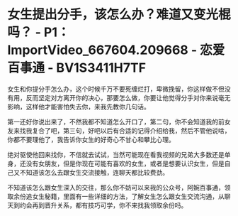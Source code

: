 # 女生提出分手，该怎么办？难道又变光棍吗？ - P1：ImportVideo_667604.209668 - 恋爱百事通 - BV1S3411H7TF

女生和你提分手怎么办，这个时候千万不要死缠烂打，卑微挽留，你这样做不但没有用，反而坚定对方离开你的决心，那要怎么做，你要让他觉得分手对你来说毫无影响，这样他才能害怕失去你，来我先教你几句话。

第一还好你说出来了，不然我都不知道怎么开口了，第二句，你不会知道我的前女友来找我复合了吧，第三句，好吧以后有合适的记得介绍给我，然后不管他说啥，你都不要理他了，我告诉你女生的好奇心不甘心和攀比心理。

绝对驱使他回来找你，不信就去试试，当然可能现在看我视频的兄弟大多数还是单身，还没有女朋友，但是你现在可能有喜欢的女生，或者是想要认识女生，但是自己又不知道该怎么去跟女生交流接触，连聊天都比较费劲。

不知道该怎么跟女生深入的交往，那么你不妨可以来我的公众号，阿婉百事通，领取余份追女生秘籍，里面有一些详细的方法，了解女生怎么跟女生交流沟通，从聊天到约会再到晋升关系，都有技巧可学，你不来找我领取余份吗。

